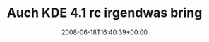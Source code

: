 ---
retweeted: false
source: <a href="http://twitter.com" rel="nofollow">Twitter Web Client</a>
entities:
  hashtags:
  - text: kde
    indices:
    - '85'
    - '89'
  - text: würg
    indices:
    - '90'
    - '95'
  symbols: []
  user_mentions: []
  urls: []
display_text_range:
- '0'
- '95'
favorite_count: '0'
id_str: '837921522'
truncated: false
retweet_count: '0'
id: '837921522'
created_at: Wed Jun 18 16:40:39 +0000 2008
favorited: false
full_text: 'Auch KDE 4.1 rc irgendwas bringt nur optischen und ergonomischen Brechreiz
  mit sich. #kde #würg'
lang: de
tags:
- kde
- würg
- pesos:twitter
date: '2008-06-18T16:40:39+00:00'
src: https://twitter.com/bascht/status/837921522
original_url: https://twitter.com/bascht/status/837921522
type: twitter_tweet
text: 'Auch KDE 4.1 rc irgendwas bringt nur optischen und ergonomischen Brechreiz
  mit sich. #kde #würg'
title: Auch KDE 4.1 rc irgendwas bring

---